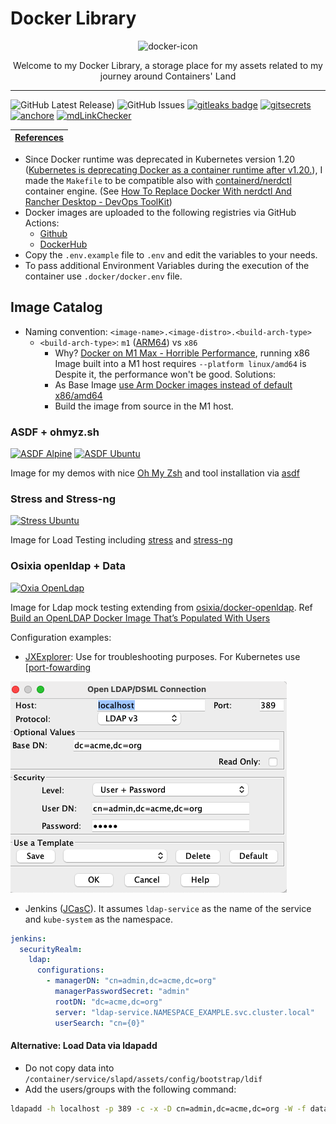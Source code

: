 # Docker Library

<p align="center">
  <img alt="docker-icon" src="https://visualpharm.com/assets/917/Docker-595b40b65ba036ed117d3f62.svg" height="160" />
  <p align="center">Welcome to my Docker Library, a storage place for my assets related to my journey around Containers' Land</p>
</p>

---

![GitHub Latest Release)](https://img.shields.io/github/v/release/carlosrodlop/terraform-lib?logo=github) ![GitHub Issues](https://img.shields.io/github/issues/carlosrodlop/docker-lib?logo=github) [![gitleaks badge](https://img.shields.io/badge/protected%20by-gitleaks-blue)](https://github.com/zricethezav/gitleaks#pre-commit) [![gitsecrets](https://img.shields.io/badge/protected%20by-gitsecrets-blue)](https://github.com/awslabs/git-secrets) [![anchore](https://img.shields.io/badge/scan%20by-anchore-blue)](https://github.com/anchore/scan-action) [![mdLinkChecker](https://github.com/carlosrodlop/docker-lib/actions/workflows/mdLinkChecker.yml/badge.svg)](https://github.com/carlosrodlop/docker-lib/actions/workflows/mdLinkChecker.yml)

| [References](https://github.com/carlosrodlop/carlosrodlop-docs#docker) |
| ---------------------------------------------------------------------- |

- Since Docker runtime was deprecated in Kubernetes version 1.20 ([Kubernetes is deprecating Docker as a container runtime after v1.20.](https://kubernetes.io/blog/2020/12/02/dont-panic-kubernetes-and-docker/)), I made the `Makefile` to be compatible also with [containerd/nerdctl](https://github.com/containerd/nerdctl) container engine. (See [How To Replace Docker With nerdctl And Rancher Desktop - DevOps ToolKit](https://www.youtube.com/watch?v=evWPib0iNgY))
- Docker images are uploaded to the following registries via GitHub Actions:
  - [Github](https://github.com/carlosrodlop?tab=packages&repo_name=docker-labs)
  - [DockerHub](https://hub.docker.com/u/carlosrodlop)
- Copy the `.env.example` file to `.env` and edit the variables to your needs.
- To pass additional Environment Variables during the execution of the container use `.docker/docker.env` file.

## Image Catalog

- Naming convention: `<image-name>.<image-distro>.<build-arch-type>`
  - `<build-arch-type>`: `m1` ([ARM64](https://apple.stackexchange.com/a/451240)) vs `x86`
    - Why? [Docker on M1 Max - Horrible Performance](https://www.reddit.com/r/docker/comments/qlrn3s/docker_on_m1_max_horrible_performance/), running x86 Image built into a M1 host requires `--platform linux/amd64` is Despite it, the performance won't be good. Solutions:
    - As Base Image [use Arm Docker images instead of default x86/amd64](https://dev.to/oben/apple-silicon-mac-m1m2-how-to-deal-with-slow-docker-performance-58n0)
    - Build the image from source in the M1 host.

### ASDF + ohmyz.sh

[![ASDF Alpine](https://github.com/carlosrodlop/docker-labs/actions/workflows/ci_asdf.alpine.yaml/badge.svg)](https://github.com/carlosrodlop/docker-labsactions/workflows/ci_asdf.alpine.yaml) [![ASDF Ubuntu](https://github.com/carlosrodlop/docker-labs/actions/workflows/ci_asdf.ubuntu.yaml/badge.svg)](https://github.com/carlosrodlop/docker-labs/actions/workflows/ci_asdf.ubuntu.yaml)

Image for my demos with nice [Oh My Zsh](https://ohmyz.sh/) and tool installation via [asdf](https://asdf-vm.com/)

### Stress and Stress-ng

[![Stress Ubuntu](https://github.com/carlosrodlop/docker-labs/actions/workflows/ci_stress.ubuntu.yaml/badge.svg)](https://github.com/carlosrodlop/docker-labs/actions/workflows/ci_stress.ubuntu.yaml)

Image for Load Testing including [stress](https://linux.die.net/man/1/stress) and [stress-ng](https://manpages.ubuntu.com/manpages/bionic/man1/stress-ng.1.html)

### Osixia openldap + Data

[![Oxia OpenLdap](https://github.com/carlosrodlop/docker-labs/actions/workflows/ci_ooldap.debian.yaml/badge.svg)](https://github.com/carlosrodlop/docker-labs/actions/workflows/ci_ooldap.debian.yaml)

Image for Ldap mock testing extending from [osixia/docker-openldap](https://github.com/osixia/docker-openldap). Ref [Build an OpenLDAP Docker Image That’s Populated With Users](https://betterprogramming.pub/ldap-docker-image-with-populated-users-3a5b4d090aa4)

Configuration examples:

- [JXExplorer](http://jxplorer.org/): Use for troubleshooting purposes. For Kubernetes use [[port-fowarding](https://www.weave.works/blog/kubectl-port-forward)

![openldap-config](img/openldap-config.png)

- Jenkins ([JCasC](https://www.jenkins.io/projects/jcasc/)). It assumes `ldap-service` as the name of the service and `kube-system` as the namespace.

```yaml
jenkins:
  securityRealm:
    ldap:
      configurations:
        - managerDN: "cn=admin,dc=acme,dc=org"
          managerPasswordSecret: "admin"
          rootDN: "dc=acme,dc=org"
          server: "ldap-service.NAMESPACE_EXAMPLE.svc.cluster.local"
          userSearch: "cn={0}"
```

#### Alternative: Load Data via ldapadd

- Do not copy data into `/container/service/slapd/assets/config/bootstrap/ldif`
- Add the users/groups with the following command:

```sh
ldapadd -h localhost -p 389 -c -x -D cn=admin,dc=acme,dc=org -W -f data.v3.ldif
```
